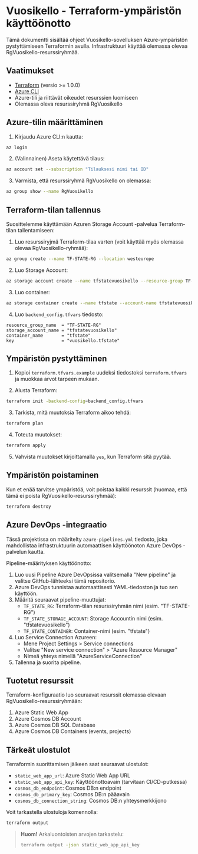 # Vuosikello - Terraform-ympäristön käyttöönotto

Tämä dokumentti sisältää ohjeet Vuosikello-sovelluksen Azure-ympäristön pystyttämiseen Terraformin avulla. Infrastruktuuri käyttää olemassa olevaa RgVuosikello-resurssiryhmää.

## Vaatimukset

- [Terraform](https://www.terraform.io/downloads.html) (versio >= 1.0.0)
- [Azure CLI](https://docs.microsoft.com/fi-fi/cli/azure/install-azure-cli)
- Azure-tili ja riittävät oikeudet resurssien luomiseen
- Olemassa oleva resurssiryhmä RgVuosikello

## Azure-tilin määrittäminen

1. Kirjaudu Azure CLI:n kautta:

```bash
az login
```

2. (Valinnainen) Aseta käytettävä tilaus:

```bash
az account set --subscription "Tilauksesi nimi tai ID"
```

3. Varmista, että resurssiryhmä RgVuosikello on olemassa:

```bash
az group show --name RgVuosikello
```

## Terraform-tilan tallennus

Suosittelemme käyttämään Azuren Storage Account -palvelua Terraform-tilan tallentamiseen:

1. Luo resurssiryjmä Terraform-tilaa varten (voit käyttää myös olemassa olevaa RgVuosikello-ryhmää):

```bash
az group create --name TF-STATE-RG --location westeurope
```

2. Luo Storage Account:

```bash
az storage account create --name tfstatevuosikello --resource-group TF-STATE-RG --sku Standard_LRS --encryption-services blob
```

3. Luo container:

```bash
az storage container create --name tfstate --account-name tfstatevuosikello
```

4. Luo `backend_config.tfvars` tiedosto:

```
resource_group_name  = "TF-STATE-RG"
storage_account_name = "tfstatevuosikello"
container_name       = "tfstate"
key                  = "vuosikello.tfstate"
```

## Ympäristön pystyttäminen

1. Kopioi `terraform.tfvars.example` uudeksi tiedostoksi `terraform.tfvars` ja muokkaa arvot tarpeen mukaan.

2. Alusta Terraform:

```bash
terraform init -backend-config=backend_config.tfvars
```

3. Tarkista, mitä muutoksia Terraform aikoo tehdä:

```bash
terraform plan
```

4. Toteuta muutokset:

```bash
terraform apply
```

5. Vahvista muutokset kirjoittamalla `yes`, kun Terraform sitä pyytää.

## Ympäristön poistaminen

Kun et enää tarvitse ympäristöä, voit poistaa kaikki resurssit (huomaa, että tämä ei poista RgVuosikello-resurssiryhmää):

```bash
terraform destroy
```

## Azure DevOps -integraatio

Tässä projektissa on määritelty `azure-pipelines.yml` tiedosto, joka mahdollistaa infrastruktuurin automaattisen käyttöönoton Azure DevOps -palvelun kautta.

Pipeline-määrityksen käyttöönotto:

1. Luo uusi Pipeline Azure DevOpsissa valitsemalla "New pipeline" ja valitse GitHub-lähteeksi tämä repositorio.
2. Azure DevOps tunnistaa automaattisesti YAML-tiedoston ja tuo sen käyttöön.
3. Määritä seuraavat pipeline-muuttujat:
   - `TF_STATE_RG`: Terraform-tilan resurssiryhmän nimi (esim. "TF-STATE-RG")
   - `TF_STATE_STORAGE_ACCOUNT`: Storage Accountin nimi (esim. "tfstatevuosikello")
   - `TF_STATE_CONTAINER`: Container-nimi (esim. "tfstate")
4. Luo Service Connection Azureen:
   - Mene Project Settings > Service connections
   - Valitse "New service connection" > "Azure Resource Manager"
   - Nimeä yhteys nimellä "AzureServiceConnection"
5. Tallenna ja suorita pipeline.

## Tuotetut resurssit

Terraform-konfiguraatio luo seuraavat resurssit olemassa olevaan RgVuosikello-resurssiryhmään:

1. Azure Static Web App
2. Azure Cosmos DB Account
3. Azure Cosmos DB SQL Database
4. Azure Cosmos DB Containers (events, projects)

## Tärkeät ulostulot

Terraformin suorittamisen jälkeen saat seuraavat ulostulot:

- `static_web_app_url`: Azure Static Web App URL
- `static_web_app_api_key`: Käyttöönottoavain (tarvitaan CI/CD-putkessa)
- `cosmos_db_endpoint`: Cosmos DB:n endpoint
- `cosmos_db_primary_key`: Cosmos DB:n pääavain
- `cosmos_db_connection_string`: Cosmos DB:n yhteysmerkkijono

Voit tarkastella ulostuloja komennolla:

```bash
terraform output
```

> **Huom!** Arkaluontoisten arvojen tarkastelu:
> ```bash
> terraform output -json static_web_app_api_key
> ``` 